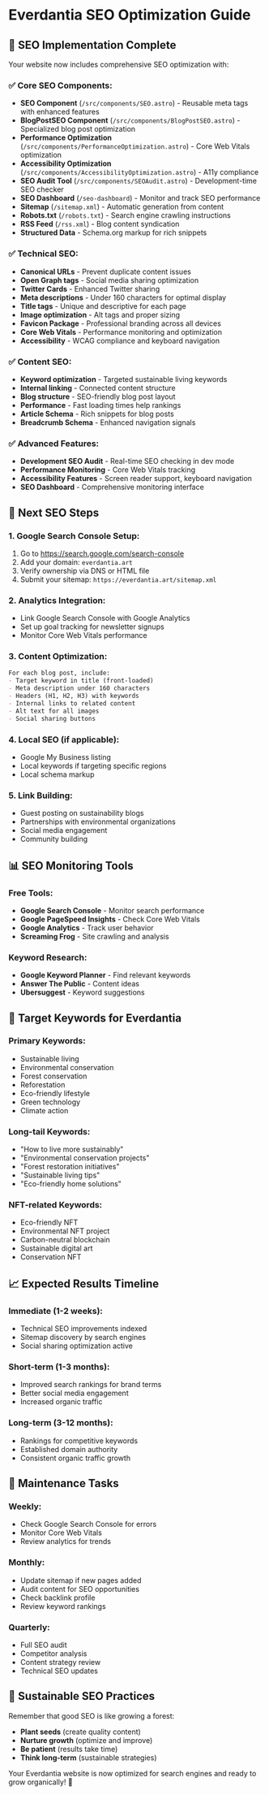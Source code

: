 # Everdantia SEO Optimization Guide

## 🎯 **SEO Implementation Complete**

Your website now includes comprehensive SEO optimization with:

### **✅ Core SEO Components:**
- **SEO Component** (`/src/components/SEO.astro`) - Reusable meta tags with enhanced features
- **BlogPostSEO Component** (`/src/components/BlogPostSEO.astro`) - Specialized blog post optimization
- **Performance Optimization** (`/src/components/PerformanceOptimization.astro`) - Core Web Vitals optimization
- **Accessibility Optimization** (`/src/components/AccessibilityOptimization.astro`) - A11y compliance
- **SEO Audit Tool** (`/src/components/SEOAudit.astro`) - Development-time SEO checker
- **SEO Dashboard** (`/seo-dashboard`) - Monitor and track SEO performance
- **Sitemap** (`/sitemap.xml`) - Automatic generation from content
- **Robots.txt** (`/robots.txt`) - Search engine crawling instructions
- **RSS Feed** (`/rss.xml`) - Blog content syndication
- **Structured Data** - Schema.org markup for rich snippets

### **✅ Technical SEO:**
- **Canonical URLs** - Prevent duplicate content issues
- **Open Graph tags** - Social media sharing optimization
- **Twitter Cards** - Enhanced Twitter sharing
- **Meta descriptions** - Under 160 characters for optimal display
- **Title tags** - Unique and descriptive for each page
- **Image optimization** - Alt tags and proper sizing
- **Favicon Package** - Professional branding across all devices
- **Core Web Vitals** - Performance monitoring and optimization
- **Accessibility** - WCAG compliance and keyboard navigation

### **✅ Content SEO:**
- **Keyword optimization** - Targeted sustainable living keywords
- **Internal linking** - Connected content structure
- **Blog structure** - SEO-friendly blog post layout
- **Performance** - Fast loading times help rankings
- **Article Schema** - Rich snippets for blog posts
- **Breadcrumb Schema** - Enhanced navigation signals

### **✅ Advanced Features:**
- **Development SEO Audit** - Real-time SEO checking in dev mode
- **Performance Monitoring** - Core Web Vitals tracking
- **Accessibility Features** - Screen reader support, keyboard navigation
- **SEO Dashboard** - Comprehensive monitoring interface

## 🚀 **Next SEO Steps**

### **1. Google Search Console Setup:**
1. Go to https://search.google.com/search-console
2. Add your domain: `everdantia.art`
3. Verify ownership via DNS or HTML file
4. Submit your sitemap: `https://everdantia.art/sitemap.xml`

### **2. Analytics Integration:**
- Link Google Search Console with Google Analytics
- Set up goal tracking for newsletter signups
- Monitor Core Web Vitals performance

### **3. Content Optimization:**
```markdown
For each blog post, include:
- Target keyword in title (front-loaded)
- Meta description under 160 characters
- Headers (H1, H2, H3) with keywords
- Internal links to related content
- Alt text for all images
- Social sharing buttons
```

### **4. Local SEO (if applicable):**
- Google My Business listing
- Local keywords if targeting specific regions
- Local schema markup

### **5. Link Building:**
- Guest posting on sustainability blogs
- Partnerships with environmental organizations
- Social media engagement
- Community building

## 📊 **SEO Monitoring Tools**

### **Free Tools:**
- **Google Search Console** - Monitor search performance
- **Google PageSpeed Insights** - Check Core Web Vitals
- **Google Analytics** - Track user behavior
- **Screaming Frog** - Site crawling and analysis

### **Keyword Research:**
- **Google Keyword Planner** - Find relevant keywords
- **Answer The Public** - Content ideas
- **Ubersuggest** - Keyword suggestions

## 🎯 **Target Keywords for Everdantia**

### **Primary Keywords:**
- Sustainable living
- Environmental conservation
- Forest conservation
- Reforestation
- Eco-friendly lifestyle
- Green technology
- Climate action

### **Long-tail Keywords:**
- "How to live more sustainably"
- "Environmental conservation projects"
- "Forest restoration initiatives"
- "Sustainable living tips"
- "Eco-friendly home solutions"

### **NFT-related Keywords:**
- Eco-friendly NFT
- Environmental NFT project
- Carbon-neutral blockchain
- Sustainable digital art
- Conservation NFT

## 📈 **Expected Results Timeline**

### **Immediate (1-2 weeks):**
- Technical SEO improvements indexed
- Sitemap discovery by search engines
- Social sharing optimization active

### **Short-term (1-3 months):**
- Improved search rankings for brand terms
- Better social media engagement
- Increased organic traffic

### **Long-term (3-12 months):**
- Rankings for competitive keywords
- Established domain authority
- Consistent organic traffic growth

## 🔧 **Maintenance Tasks**

### **Weekly:**
- Check Google Search Console for errors
- Monitor Core Web Vitals
- Review analytics for trends

### **Monthly:**
- Update sitemap if new pages added
- Audit content for SEO opportunities
- Check backlink profile
- Review keyword rankings

### **Quarterly:**
- Full SEO audit
- Competitor analysis
- Content strategy review
- Technical SEO updates

## 🌿 **Sustainable SEO Practices**

Remember that good SEO is like growing a forest:
- **Plant seeds** (create quality content)
- **Nurture growth** (optimize and improve)
- **Be patient** (results take time)
- **Think long-term** (sustainable strategies)

Your Everdantia website is now optimized for search engines and ready to grow organically! 🌱
